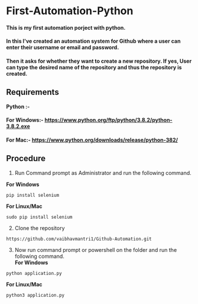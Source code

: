  # First-Automation-Python
 <h4> This is my first automation porject with python.
 <h4>In this I've created an automation system for Github where a user can enter their username or email and password.
 <h4>Then it asks for whether they want to create a new repository. If yes, User can type the desired name of the repository and thus    the repository is created.
 
 ## Requirements
 <b>Python :- </b>
 #### For Windows:- https://www.python.org/ftp/python/3.8.2/python-3.8.2.exe
 #### For Mac:- https://www.python.org/downloads/release/python-382/
 ## Procedure
1. Run Command prompt as Administrator and run the following command.

<b>For Windows</b>
```
pip install selenium
```
<b>For Linux/Mac</b>
```
sudo pip install selenium
```
2. Clone the repository
```
https://github.com/vaibhavmantri1/Github-Automation.git
```
3. Now run command prompt or powershell on the folder and run the following command.
<br><b>For Windows</b>
```
python application.py
```
<b>For Linux/Mac</b>
```
python3 application.py
```
